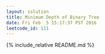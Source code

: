 ```yaml
---
layout: solution
title: Minimum Depth of Binary Tree
date: Fri Feb  5 15:17:37 PST 2016
leetcode_id: 111
---
```

{% include_relative README.md %}
